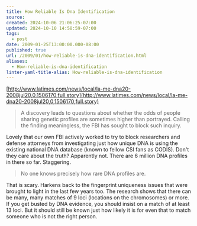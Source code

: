 ```yaml
---
title: How Reliable Is Dna Identification
source: 
created: 2024-10-06 21:06:25-07:00
updated: 2024-10-10 14:58:59-07:00
tags:
  - post
date: 2009-01-25T13:00:00.000-08:00
published: true
url: /2009/01/how-reliable-is-dna-identification.html
aliases:
  - How-reliable-is-dna-identification
linter-yaml-title-alias: How-reliable-is-dna-identification
---
```



[http://www.latimes.com/news/local/la-me-dna20-2008jul20,0,1506170,full.story](http://www.latimes.com/news/local/la-me-dna20-2008jul20,0,1506170,full.story)  

> A discovery leads to questions about whether the odds of people sharing genetic profiles are sometimes higher than portrayed. Calling the finding meaningless, the FBI has sought to block such inquiry.

Lovely that our own FBI actively worked to try to block researchers and defense attorneys from investigating just how unique DNA is using the existing national DNA database (known to fellow CSI fans as CODIS). Don't they care about the truth? Apparently not. There are 6 million DNA profiles in there so far. Staggering.  

> No one knows precisely how rare DNA profiles are.

That is scary. Harkens back to the fingerprint uniqueness issues that were brought to light in the last few years too. The research shows that there can be many, many matches of 9 loci (locations on the chromosomes) or more. If you get busted by DNA evidence, you should insist on a match of at least 13 loci. But it should still be known just how likely it is for even that to match someone who is not the right person.